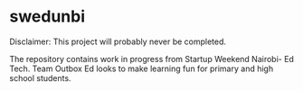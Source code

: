 # swedunbi

Disclaimer: This project will probably never be completed.

The repository contains work in progress from Startup Weekend Nairobi- Ed Tech.
Team Outbox Ed looks to make learning fun for primary and high school students.
